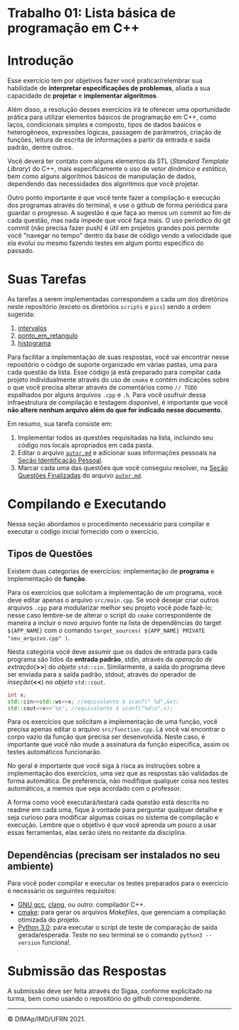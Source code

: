 # Trabalho 01: Lista básica de programação em C++


#  Introdução

Esse exercício tem por objetivos fazer você praticar/relembrar sua habilidade de **interpretar especificações de problemas**, aliada a sua capacidade de **projetar** e **implementar algoritmos**.

Além disso, a resolução desses exercícios irá te oferecer uma oportunidade prática para utilizar elementos básicos de programação em C++, como laços, condicionais simples e composto, tipos de dados básicos e heterogêneos, expressões lógicas, passagem de parâmetros, criação de funções, leitura de escrita de informações a partir da entrada e saída padrão, dentre outros.

Você deverá ter contato com alguns elementos da STL (_Standard Template Library_) do C++, mais especificamente o uso de _vetor dinâmico_ e _estático_, bem como alguns algoritmos básicos de manipulação de dados, dependendo das necessidades dos algoritmos que você projetar.

Outro ponto importante é que você tente fazer a compilação e execução dos programas através do terminal, e use o github de forma periódica para guardar o progresso. A sugestão é que faça ao menos um commit ao fim de cada questão, mas nada impede que você faça mais. O uso períodico do git commit (não precisa fazer push) é útil em projetos grandes pois permite você "navegar no tempo" dentro da base de código vendo a velocidade que ela evolui ou mesmo fazendo testes em algum ponto específico do passado.

# Suas Tarefas

As tarefas a serem implementadas correspondem a cada um dos diretórios neste repositório (exceto os diretórios `scripts` e `pics`) sendo a ordem sugerida:

1. [intervalos](./intervalos)
2. [ponto_em_retangulo](./ponto_em_retangulo)
8. [histograma](./histograma)


Para facilitar a implementação de suas respostas, você vai encontrar nesse repositório o código de suporte organizado em várias pastas, uma para cada questão da lista. Esse código já está preparado para compilar cada projeto individualmente através do uso de `cmake` e contém indicações sobre o que você precisa alterar através de comentários como `// TODO` espalhados por alguns arquivos `.cpp` e `.h`. Para você usufruir dessa infraestrutura de compilação e testagem disponível, é importante que você **não altere nenhum arquivo além do que for indicado nesse documento**.

Em resumo, sua tarefa consiste em:
1. Implementar todos as questões requisitadas na lista, incluindo seu código nos locais apropriados em cada pasta.
2. Editar o arquivo [`autor.md`](autor.md) e adicionar suas informações pessoais na [Seção Identificação Pessoal](autor.md/#identificação-pessoal).
3. Marcar cada uma das questões que você conseguiu resolver, na [Seção Questões Finalizadas](autor.md/#questões-finalizadas) do arquivo [`autor.md`](autor.md).

# Compilando e Executando

Nessa seção abordamos o procedimento necessário para compilar e executar o código inicial fornecido com o exercício.

## Tipos de Questões
Existem duas categorias de exercícios: implementação de **programa** e implementação de **função**.

Para os exercícios que solicitam a implementação de um programa, você deve editar apenas o arquivo `src/main.cpp`. Se você desejar criar outros arquivos `.cpp` para modularizar melhor seu projeto você pode fazê-lo; nesse caso lembre-se de alterar o script do `cmake` correspondente de maneira a incluir o novo arquivo fonte na lista de dependências do target `${APP_NAME}` com o comando `target_sources( ${APP_NAME} PRIVATE "seu_arquivo.cpp" )`.

Nesta categoria você deve assumir que os dados de entrada para cada programa são lidos da **entrada padrão**, stdin, através da _operação de extração_(**>>**) do _objeto_ `std::cin`. Similarmente, a saída do programa deve ser enviada para a saída padrão, stdout, através do operador de _inseção_(**<<**) no _objeto_ `std::cout`.

```c++
int x;
std::cin>>std::ws>>x; //equivalente à scanf(" %d",&x);
std::cout<<x<<'\n'; //equivalente à scanf("%d\n",x);
```

Para os exercícios que solicitam a implementação de uma função, você precisa apenas editar o arquivo `src/function.cpp`. Lá você vai encontrar o corpo vazio da função que precisa ser desenvolvida. Neste caso, é importante que você não mude a assinatura da função específica, assim os testes automáticos funcionarão.

No geral é importante que você siga à risca as instruções sobre a implementação dos exercícios, uma vez que as respostas são validadas de forma automática. De preferencia, não modifique qualquer coisa nos testes automáticos, a memos que seja acordado com o professor. 

A forma como você executará/testará cada questão está descrita no readme em cada uma, fique à vontade para perguntar qualquer detalhe e seja curioso para modificar algumas
coisas no sistema de compilação e execução. Lembre que o objetivo é que você aprenda um pouco a usar essas ferramentas, elas serão úteis no restante da disciplina.

## Dependências (precisam ser instalados no seu ambiente)

Para você poder compilar e executar os testes preparados para o exercício é necessário os seguintes requisitos:
+ [GNU gcc](https://gcc.gnu.org/), [clang](https://clang.llvm.org/), ou outro: compilador C++.
+ [cmake](https://cmake.org/): para gerar os arquivos _Makefiles_, que gerenciam a compilação otimizada do projeto.
+ [Python 3.0](https://www.python.org/): para executar o script de teste de comparação de saída gerada/esperada. Teste no seu terminal se o comando `python3 --version` funciona!.

# Submissão das Respostas

A submissão deve ser feita através do Sigaa, conforme explicitado na turma, bem como usando o repositório do github correspondente.

--------
&copy; DIMAp/IMD/UFRN 2021.
